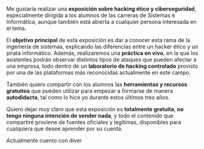 Me gustaría realizar una **exposición sobre hacking ético y ciberseguridad**, especialmente dirigida a los alumnos de las carreras de Sistemas e Informática, aunque también está abierta a cualquier persona interesada en el tema.

El **objetivo principal** de esta exposición es dar a conocer esta rama de la ingeniería de sistemas, explicando las diferencias entre un hacker ético y un pirata informático. Además, realizaremos una **práctica en vivo**, en la que los asistentes podrán observar distintos tipos de ataques que pueden afectar a una empresa, todo dentro de un **laboratorio de hacking controlado** provisto por una de las plataformas más reconocidas actualmente en este campo.

También quiero compartir con los alumnos las **herramientas y recursos gratuitos** que pueden utilizar para empezar a formarse de manera **autodidacta**, tal como lo hice yo durante estos últimos tres años.

Quiero dejar muy claro que esta exposición es **totalmente gratuita**, **no tengo ninguna intención de vender nada**, y todo el contenido que compartiré proviene de fuentes oficiales y legítimas, disponibles para cualquiera que desee aprender por su cuenta.

Actualmente cuento con diver